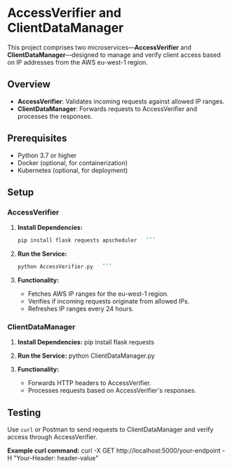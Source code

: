 # AccessVerifier and ClientDataManager

This project comprises two microservices—**AccessVerifier** and **ClientDataManager**—designed to manage and verify client access based on IP addresses from the AWS eu-west-1 region.

## Overview

- **AccessVerifier**: Validates incoming requests against allowed IP ranges.
- **ClientDataManager**: Forwards requests to AccessVerifier and processes the responses.

## Prerequisites

- Python 3.7 or higher
- Docker (optional, for containerization)
- Kubernetes (optional, for deployment)

## Setup

### AccessVerifier

1. **Install Dependencies:**
   ```bash
   pip install flask requests apscheduler   ```

2. **Run the Service:**
   ```bash
   python AccessVerifier.py   ```

3. **Functionality:**

   - Fetches AWS IP ranges for the eu-west-1 region.
   - Verifies if incoming requests originate from allowed IPs.
   - Refreshes IP ranges every 24 hours.

### ClientDataManager

1. **Install Dependencies:**
   pip install flask requests   

2. **Run the Service:**
   python ClientDataManager.py  

3. **Functionality:**

   - Forwards HTTP headers to AccessVerifier.
   - Processes requests based on AccessVerifier's responses.

## Testing

Use `curl` or Postman to send requests to ClientDataManager and verify access through AccessVerifier.

**Example curl command:**
curl -X GET http://localhost:5000/your-endpoint -H "Your-Header: header-value"
